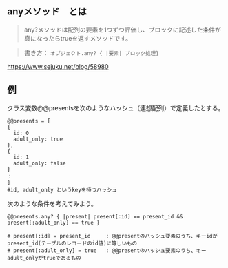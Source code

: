 ## anyメソッド　とは

> any?メソッドは配列の要素を1つずつ評価し、ブロックに記述した条件が真になったらtrueを返すメソッドです。

> 書き方： ```オブジェクト.any? { |要素| ブロック処理}```

https://www.sejuku.net/blog/58980

## 例

クラス変数@@presentsを次のようなハッシュ（連想配列）で定義したとする。
```
@@presents = [
{
  id: 0
  adult_only: true 
},
{
  id: 1
  adult_only: false
}
：
]
#id, adult_only というkeyを持つハッシュ
```

次のような条件を考えてみよう。
```
@@presents.any? { |present| present[:id] == present_id && present[:adult_only] == true }

# present[:id] = present_id     : @@presentのハッシュ要素のうち、キーidがpresent_id(テーブルのレコードのid値)に等しいもの
# present[:adult_only] = true   : @@presentのハッシュ要素のうち、キーadult_onlyがtrueであるもの
```

